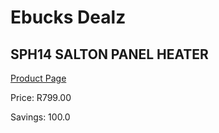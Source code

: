 
# Ebucks Dealz
## SPH14 SALTON PANEL HEATER
[Product Page](https://www.ebucks.com/web/shop/productSelected.do?prodId=1155315010&catId=1157551316)

Price: R799.00

Savings: 100.0


	